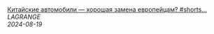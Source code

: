 <!--2024-08-19 10:15:04-->
<div class="yb">
  <a class="nodecor" href="/index.html?rabota/kitajskie_avtomobili_horoshaya_zamena_evropejcam_shorts_lagrange_voditel_tyagach_avto_sto">
    <img class="preview" data-videoid="rFyoCTMVTFg" src="https://i3.ytimg.com/vi/rFyoCTMVTFg/hqdefault.jpg" align="middle" alt="">
  </a>
  <div class="inlbl text">
    <a class="nodecor" href="/index.html?rabota/kitajskie_avtomobili_horoshaya_zamena_evropejcam_shorts_lagrange_voditel_tyagach_avto_sto">Китайские автомобили — хорошая замена европейцам? #shorts...</a><br>
    <i class="smaller2">LAGRANGE</i><br>
    <i class="smaller3">2024-08-19</i>
  </div>
</div>
